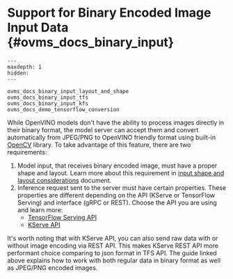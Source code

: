 # Support for Binary Encoded Image Input Data {#ovms_docs_binary_input}

```{toctree}
---
maxdepth: 1
hidden:
---

ovms_docs_binary_input_layout_and_shape
ovms_docs_binary_input_tfs
ovms_docs_binary_input_kfs
ovms_docs_demo_tensorflow_conversion
```

While OpenVINO models don't have the ability to process images directly in their binary format, the model server can accept them and convert
automatically from JPEG/PNG to OpenVINO friendly format using built-in [OpenCV](https://opencv.org/) library. To take advantage of this feature, there are two requirements:
   1. Model input, that receives binary encoded image, must have a proper shape and layout. Learn more about this requirement in [input shape and layout considerations](./binary_input_layout_and_shape.md) document.
   2. Inference request sent to the server must have certain properties. These properties are different depending on the API (KServe or TensorFlow Serving) and interface (gRPC or REST). Choose the API you are using and learn more:
      - [TensorFlow Serving API](./binary_input_tfs.md)
      - [KServe API](./binary_input_kfs.md)

It's worth noting that with KServe API, you can also send raw data with or without image encoding via REST API. This makes KServe REST API more performant choice comparing to json format in TFS API. The guide linked above explains how to work with both regular data in binary format as well as JPEG/PNG encoded images. 